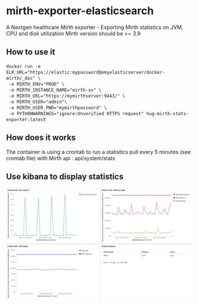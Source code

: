 # mirth-exporter-elasticsearch
A Nextgen healthcare Mirth exporter - Exporting Mirth statistics on JVM, CPU and disk utilization
Mirth version should be >= 3.9

## How to use it

```
docker run -e ELK_URL="https://elastic:mypassword@emyelasticserver/docker-mirth/_doc" \
 -e MIRTH_ENV="PROD" \
 -e MIRTH_INSTANCE_NAME="mirth-xx" \
 -e MIRTH_URL="https://mymirthserver:9443/" \
 -e MIRTH_USER="admin"\ 
 -e MIRTH_USER_PWD="mymirthpassword" \
 -e PYTHONWARNINGS="ignore:Unverified HTTPS request" hug-mirth-stats-exporter:latest
 ```

## How does it works

The container is using a crontab to run a statistics pull every 5 minutes (see crontab.file) with Mirth api : api/system/stats

## Use kibana to display statistics

![Alt text](images/kibana.png?raw=true "Kibana dashboard sample")
